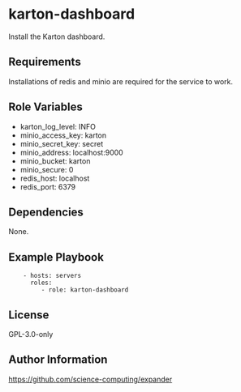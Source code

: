 karton-dashboard
================

Install the Karton dashboard.

Requirements
------------

Installations of redis and minio are required for the service to work.

Role Variables
--------------

* karton\_log\_level: INFO
* minio\_access\_key: karton
* minio\_secret\_key: secret
* minio\_address: localhost:9000
* minio\_bucket: karton
* minio\_secure: 0
* redis\_host: localhost
* redis\_port: 6379

Dependencies
------------

None.

Example Playbook
----------------

```
    - hosts: servers
      roles:
         - role: karton-dashboard
```

License
-------

GPL-3.0-only

Author Information
------------------

https://github.com/science-computing/expander
